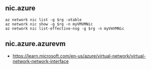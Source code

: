 ## nic.azure

```
az network nic list -g $rg -otable
az network nic show -g $rg -n myVMVMNic
az network nic list-effective-nsg -g $rg -n myVmVMNic
```

## nic.azure.azurevm

- https://learn.microsoft.com/en-us/azure/virtual-network/virtual-network-network-interface
